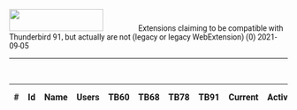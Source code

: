 <style>
@import url('https://fonts.googleapis.com/css?family=Roboto|Roboto+Condensed|Roboto+Mono&display=swap');

body {
	font-family: 'Roboto';
}

</style>

<link rel="stylesheet" href="{{ '/css/site.css' | relative_url }}" />
<link rel="stylesheet" href="./docs/css/main.css" />
<link rel="stylesheet" href="/ThunderKdB/docs/css/xpi-search.css" />

<div class="search-banner">	
	<img class="banner-image" src='/ThunderKdB/docs/images/Thunderbird-Banner.png'
		style="padding-right: 60px; height: 40px; width: 170px" />
	<label class="banner-header">Extensions claiming to be compatible with Thunderbird 91, but actually are not (legacy or legacy WebExtension) (0)</label>
	<label class="banner-header-rt">2021-09-05</label>
</div>
<div>
	<hr>
	<br>
</div>

| # | Id | Name | Users | TB60 | TB68 | TB78 | TB91 | Current | Activity | Min (ATN) | Max (ATN) | Max (XPI) | Notes |
|---: |---: |---|---: |---: |---: |---: |---: |---: |---: |---: |---: |---: |---|




